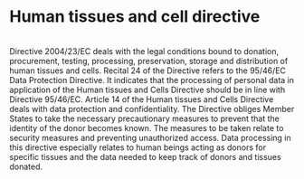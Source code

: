 # Human tissues and cell directive

</br>
Directive 2004/23/EC deals with the legal conditions bound to donation, procurement, testing, processing, preservation, storage and distribution of human tissues and cells. Recital 24 of the Directive refers to the 95/46/EC Data Protection Directive. It indicates that the processing of personal data in application of the Human tissues and Cells Directive should be in line with Directive 95/46/EC.  Article 14 of the Human tissues and Cells Directive deals with data protection and confidentiality. The Directive obliges Member States to take the necessary precautionary measures to prevent that the identity of the donor becomes known.  The measures to be taken relate to security measures and preventing unauthorized access. Data processing in this directive especially relates to human beings acting as donors for specific tissues and the data needed to keep track of donors and tissues donated. 
